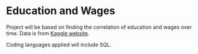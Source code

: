 # Education and Wages
 
Project will be based on finding the correlation of education and wages over time. Data is from [Kaggle website](https://www.kaggle.com/datasets/asaniczka/wages-by-education-in-the-usa-1973-2022?resource=download).

Coding languages applied will include SQL.
